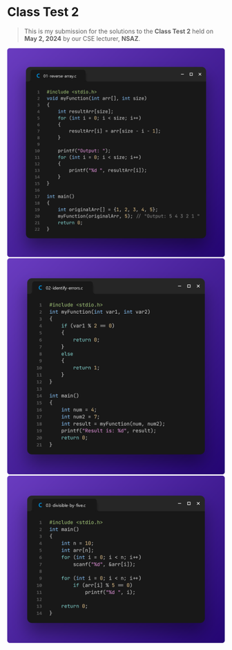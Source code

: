 # Class Test 2

> This is my submission for the solutions to the **Class Test 2** held on **May 2, 2024** by our CSE lecturer, **NSAZ**.

![Task 1](./preview-01.png)
![Task 2](./preview-02.png)
![Task 3](./preview-03.png)
